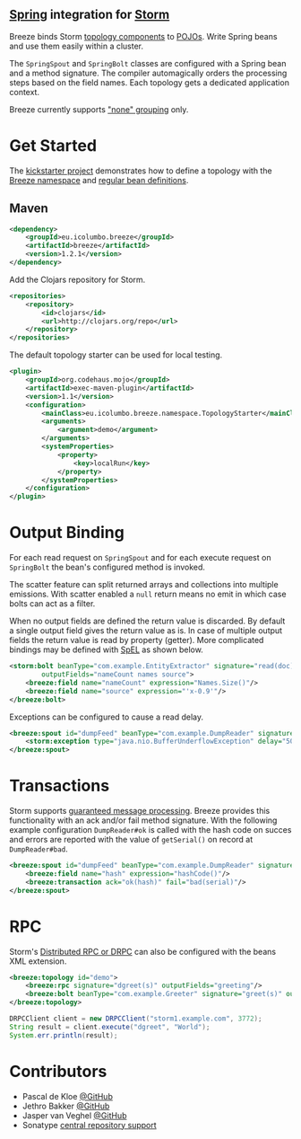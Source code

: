 [Spring](http://spring.io/) integration for [Storm](http://storm-project.net/)
------------------------------------------------------------------------------

Breeze binds Storm [topology components](http://github.com/nathanmarz/storm/wiki/Concepts) to [POJOs](http://en.wikipedia.org/wiki/Plain_Old_Java_Object). Write Spring beans and use them easily within a cluster.

The `SpringSpout` and `SpringBolt` classes are configured with a Spring bean and a method signature. The compiler automagically orders the processing steps based on the field names.
Each topology gets a dedicated application context.

Breeze currently supports ["none" grouping](http://github.com/nathanmarz/storm/wiki/Concepts#stream-groupings) only.


Get Started
===========

The [kickstarter project](https://github.com/internet-research-network/breeze-kickstarter) demonstrates how to define a topology with the [Breeze namespace](https://github.com/internet-research-network/breeze-kickstarter/blob/master/src/main/resources/applicationContext.xml) and [regular bean definitions](https://github.com/internet-research-network/breeze-kickstarter/blob/master/src/main/resources/demo-context.xml).

Maven
-----

```xml
<dependency>
	<groupId>eu.icolumbo.breeze</groupId>
	<artifactId>breeze</artifactId>
	<version>1.2.1</version>
</dependency>
```

Add the Clojars repository for Storm.

```xml
<repositories>
	<repository>
		<id>clojars</id>
		<url>http://clojars.org/repo</url>
	</repository>
</repositories>
```

The default topology starter can be used for local testing.

```xml
<plugin>
	<groupId>org.codehaus.mojo</groupId>
	<artifactId>exec-maven-plugin</artifactId>
	<version>1.1</version>
	<configuration>
		<mainClass>eu.icolumbo.breeze.namespace.TopologyStarter</mainClass>
		<arguments>
			<argument>demo</argument>
		</arguments>
		<systemProperties>
			<property>
				<key>localRun</key>
			</property>
		</systemProperties>
	</configuration>
</plugin>
```


Output Binding
==============

For each read request on `SpringSpout` and for each execute request on `SpringBolt` the bean's configured method is invoked.

The scatter feature can split returned arrays and collections into multiple emissions. With scatter enabled a `null` return means no emit in which case bolts can act as a filter.

When no output fields are defined the return value is discarded. By default a single output field gives the return value as is. In case of multiple output fields the return value is read by property (getter).
More complicated bindings may be defined with [SpEL](http://docs.spring.io/spring/docs/current/spring-framework-reference/html/expressions.html) as shown below.

```xml
<storm:bolt beanType="com.example.EntityExtractor" signature="read(doc)"
		outputFields="nameCount names source">
	<breeze:field name="nameCount" expression="Names.Size()"/>
	<breeze:field name="source" expression="'x-0.9'"/>
</breeze:bolt>
```

Exceptions can be configured to cause a read delay.

```xml
<breeze:spout id="dumpFeed" beanType="com.example.DumpReader" signature="read()" outputFields="record">
	<storm:exception type="java.nio.BufferUnderflowException" delay="500"/>
</breeze:spout>
```


Transactions
============

Storm supports [guaranteed message processing](https://github.com/nathanmarz/storm/wiki/Guaranteeing-message-processing). Breeze provides this functionality with an ack and/or fail method signature.
With the following example configuration `DumpReader#ok` is called with the hash code on succes and errors are reported with the value of `getSerial()` on record at `DumpReader#bad`.

```xml
<breeze:spout id="dumpFeed" beanType="com.example.DumpReader" signature="read()" outputFields="record">
	<breeze:field name="hash" expression="hashCode()"/>
	<breeze:transaction ack="ok(hash)" fail="bad(serial)"/>
</breeze:spout>
```


RPC
===

Storm's [Distributed RPC or DRPC](https://github.com/nathanmarz/storm/wiki/Distributed-RPC) can also be configured with the beans XML extension.

```xml
<breeze:topology id="demo">
	<breeze:rpc signature="dgreet(s)" outputFields="greeting"/>
	<breeze:bolt beanType="com.example.Greeter" signature="greet(s)" outputFields="greeting"/>
</breeze:topology>
```

```java
DRPCClient client = new DRPCClient("storm1.example.com", 3772);
String result = client.execute("dgreet", "World");
System.err.println(result);
```


Contributors
============

* Pascal de Kloe [@GitHub](http://github.com/pascaldekloe)
* Jethro Bakker [@GitHub](http://github.com/jethrobakker)
* Jasper van Veghel [@GitHub](http://github.com/jaspervanveghel)
* Sonatype [central repository support](https://issues.sonatype.org/browse/OSSRH-8126)
